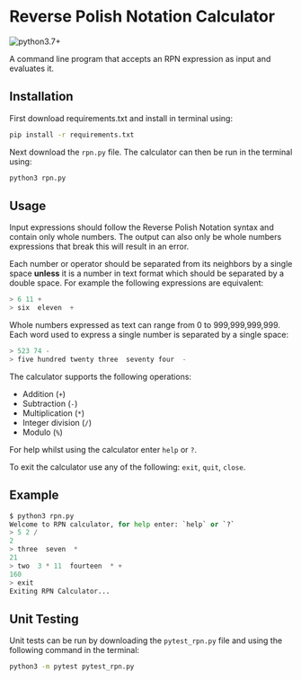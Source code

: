 # Reverse Polish Notation Calculator

![python3.7+](https://img.shields.io/badge/Python-3.7+-green.svg)

A command line program that accepts an RPN expression as input and evaluates it.

## Installation

First download requirements.txt and install in terminal using:

```bash
pip install -r requirements.txt
```

Next download the `rpn.py` file. The calculator can then be run in the terminal using:
```bash
python3 rpn.py
```

## Usage

Input expressions should follow the Reverse Polish Notation syntax and contain only whole numbers. The output can also only be whole numbers expressions that break this will result in an error. 

Each number or operator should be separated from its neighbors by a single space **unless** it is a number in text format which should be separated by a double space. For example the following expressions are equivalent:

```python
> 6 11 +
> six  eleven  +
```

Whole numbers expressed as text can range from 0 to 999,999,999,999. Each word used to express a single number is separated by a single space: 

```python
> 523 74 -
> five hundred twenty three  seventy four  -
```

The calculator supports the following operations:
* Addition (`+`)
* Subtraction (`-`) 
* Multiplication (`*`) 
* Integer division (`/`)
* Modulo (`%`)

For help whilst using the calculator enter `help` or `?`. 

To exit the calculator use any of the following: `exit`, `quit`, `close`.

## Example

```python
$ python3 rpn.py
Welcome to RPN calculator, for help enter: `help` or `?`
> 5 2 /
2
> three  seven  *
21
> two  3 * 11  fourteen  * +
160
> exit
Exiting RPN Calculator...
```


## Unit Testing

Unit tests can be run by downloading the `pytest_rpn.py` file and using the following command in the terminal:
```bash
python3 -m pytest pytest_rpn.py
```